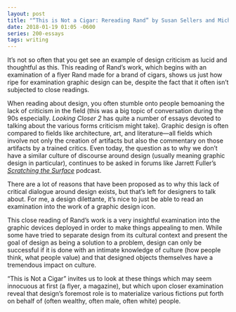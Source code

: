 ```yaml
---
layout: post
title: "“This is Not a Cigar: Rereading Rand” by Susan Sellers and Michael Rock"
date: 2018-01-19 01:05 -0600
series: 200-essays
tags: writing
---
```

It’s not so often that you get see an example of design criticism as lucid and thoughtful as this. This reading of Rand’s work, which begins with an examination of a flyer Rand made for a brand of cigars, shows us just how ripe for examination graphic design can be, despite the fact that it often isn’t subjected to close readings. 

When reading about design, you often stumble onto people bemoaning the lack of criticism in the field (this was a big topic of conversation during the 90s especially. *Looking Closer 2* has quite a number of essays devoted to talking about the various forms criticism might take). Graphic design is often compared to fields like architecture, art, and literature—all fields which involve not only the creation of artifacts but also the commentary on those artifacts by a trained critics. Even today, the question as to why we don’t have a similar culture of discourse around design (usually meaning graphic design in particular), continues to be asked in forums like Jarrett Fuller’s *[Scratching the Surface](http://scratchingthesurface.fm/post/166768970850/50-one-year-special-with-michael-bierut)* podcast.

There are a lot of reasons that have been proposed as to why this lack of critical dialogue around design exists, but that’s left for designers to talk about. For me, a design dilettante, it’s nice to just be able to read an examination into the work of a graphic design icon.

This close reading of Rand’s work is a very insightful examination into the graphic devices deployed in order to make things appealing to men. While some have tried to separate design from its cultural context and present the goal of design as being a solution to a problem, design can only be successful if it is done with an intimate knowledge of culture (how people think, what people value) and that designed objects themselves have a tremendous impact on culture. 

“This is Not a Cigar” invites us to look at these things which may seem innocuous at first (a flyer, a magazine), but which upon closer examination reveal that design’s foremost role is to materialize various fictions put forth on behalf of (often wealthy, often male, often white) people. 